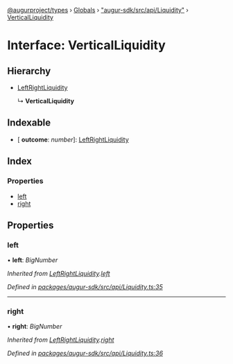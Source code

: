 [@augurproject/types](../README.md) › [Globals](../globals.md) › ["augur-sdk/src/api/Liquidity"](../modules/_augur_sdk_src_api_liquidity_.md) › [VerticalLiquidity](_augur_sdk_src_api_liquidity_.verticalliquidity.md)

# Interface: VerticalLiquidity

## Hierarchy

* [LeftRightLiquidity](_augur_sdk_src_api_liquidity_.leftrightliquidity.md)

  ↳ **VerticalLiquidity**

## Indexable

* \[ **outcome**: *number*\]: [LeftRightLiquidity](_augur_sdk_src_api_liquidity_.leftrightliquidity.md)

## Index

### Properties

* [left](_augur_sdk_src_api_liquidity_.verticalliquidity.md#left)
* [right](_augur_sdk_src_api_liquidity_.verticalliquidity.md#right)

## Properties

###  left

• **left**: *BigNumber*

*Inherited from [LeftRightLiquidity](_augur_sdk_src_api_liquidity_.leftrightliquidity.md).[left](_augur_sdk_src_api_liquidity_.leftrightliquidity.md#left)*

*Defined in [packages/augur-sdk/src/api/Liquidity.ts:35](https://github.com/AugurProject/augur/blob/88b6e76efb/packages/augur-sdk/src/api/Liquidity.ts#L35)*

___

###  right

• **right**: *BigNumber*

*Inherited from [LeftRightLiquidity](_augur_sdk_src_api_liquidity_.leftrightliquidity.md).[right](_augur_sdk_src_api_liquidity_.leftrightliquidity.md#right)*

*Defined in [packages/augur-sdk/src/api/Liquidity.ts:36](https://github.com/AugurProject/augur/blob/88b6e76efb/packages/augur-sdk/src/api/Liquidity.ts#L36)*
